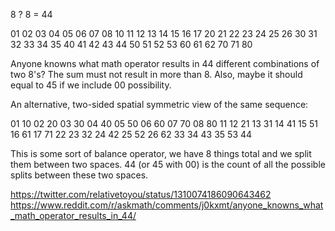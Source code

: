 8 ? 8 = 44

01
02
03
04
05
06
07
08
10
11
12
13
14
15
16
17
20
21
22
23
24
25
26
30
31
32
33
34
35
40
41
42
43
44
50
51
52
53
60
61
62
70
71
80

Anyone knowns what math operator results in 44 different combinations of two 8's? The sum must not result in more than 8. Also, maybe it should equal to 45 if we include 00 possibility.

An alternative, two-sided spatial symmetric view of the same sequence:

01
10
02
20
03
30
04
40
05
50
06
60
07
70
08
80
11
12
21
13
31
14
41
15
51
16
61
17
71
22
23
32
24
42
25
52
26
62
33
34
43
35
53
44

This is some sort of balance operator, we have 8 things total and we split them between two spaces. 44 (or 45 with 00) is the count of all the possible splits between these two spaces.

https://twitter.com/relativetoyou/status/1310074186090643462
https://www.reddit.com/r/askmath/comments/j0kxmt/anyone_knowns_what_math_operator_results_in_44/
